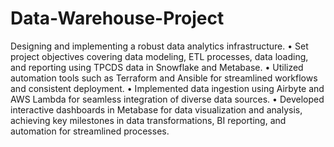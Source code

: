 # Data-Warehouse-Project
Designing and implementing a robust data analytics infrastructure.
• Set project objectives covering data modeling, ETL processes, data loading, and reporting using TPCDS data in Snowflake and Metabase.
• Utilized automation tools such as Terraform and Ansible for streamlined workflows and consistent deployment.
• Implemented data ingestion using Airbyte and AWS Lambda for seamless integration of diverse data sources.
• Developed interactive dashboards in Metabase for data visualization and analysis, achieving key milestones in data transformations, BI reporting, and automation for streamlined processes.
